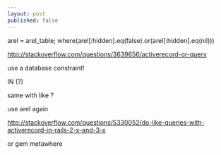 ```yaml
---
layout: post
published: false
---
```

arel = arel_table; where(arel[:hidden].eq(false).or(arel[:hidden].eq(nil)))

http://stackoverflow.com/questions/3639656/activerecord-or-query

use a database constraint!

IN (?)

same with like ?

use arel again

http://stackoverflow.com/questions/5330052/do-like-queries-with-activerecord-in-rails-2-x-and-3-x

or gem metawhere
